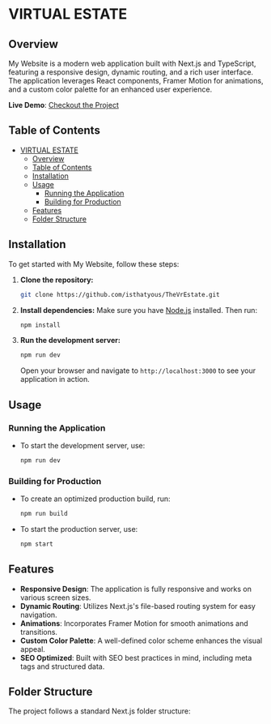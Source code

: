 # VIRTUAL ESTATE

## Overview
My Website is a modern web application built with Next.js and TypeScript, featuring a responsive design, dynamic routing, and a rich user interface. The application leverages React components, Framer Motion for animations, and a custom color palette for an enhanced user experience.

**Live Demo**: [Checkout the Project](https://www.thevrestate.com/)


## Table of Contents
- [VIRTUAL ESTATE ](#virtual-estate)
  - [Overview](#overview)
  - [Table of Contents](#table-of-contents)
  - [Installation](#installation)
  - [Usage](#usage)
    - [Running the Application](#running-the-application)
    - [Building for Production](#building-for-production)
  - [Features](#features)
  - [Folder Structure](#folder-structure)

## Installation

To get started with My Website, follow these steps:

1. **Clone the repository:**
   ```bash
   git clone https://github.com/isthatyous/TheVrEstate.git
   ```

2. **Install dependencies:**
   Make sure you have [Node.js](https://nodejs.org/) installed. Then run:
   ```bash
   npm install
   ```


3. **Run the development server:**
   ```bash
   npm run dev
   ```
   Open your browser and navigate to `http://localhost:3000` to see your application in action.

## Usage

### Running the Application
- To start the development server, use:
  ```bash
  npm run dev
  ```

### Building for Production
- To create an optimized production build, run:
  ```bash
  npm run build
  ```
- To start the production server, use:
  ```bash
  npm start
  ```

## Features
- **Responsive Design**: The application is fully responsive and works on various screen sizes.
- **Dynamic Routing**: Utilizes Next.js's file-based routing system for easy navigation.
- **Animations**: Incorporates Framer Motion for smooth animations and transitions.
- **Custom Color Palette**: A well-defined color scheme enhances the visual appeal.
- **SEO Optimized**: Built with SEO best practices in mind, including meta tags and structured data.

## Folder Structure
The project follows a standard Next.js folder structure:

